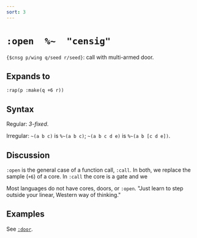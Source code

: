 ```yaml
---
sort: 3
---
```


# `:open  %~  "censig"`

`{$cnsg p/wing q/seed r/seed}`: call with multi-armed door.

## Expands to

```
:rap(p :make(q +6 r))
```

## Syntax

Regular: *3-fixed*.

Irregular: `~(a b c)` is `%~(a b c)`; `~(a b c d e)` is `%~(a b
[c d e])`.

## Discussion

`:open` is the general case of a function call, `:call`.  In
both, we replace the sample (`+6`) of a core.  In `:call` the
core is a gate and we 

Most languages do not have cores, doors, or `:open`.  "Just
learn to step outside your linear, Western way of thinking."

## Examples

See [`:door`](../bar-core/cab-door).

